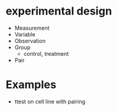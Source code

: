 # experimental design

* Measurement
* Variable
* Observation
* Group
   + control, treatment
* Pair

# Examples

* ttest on cell line with pairing